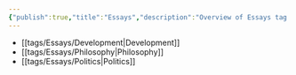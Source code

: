 ```yaml
---
{"publish":true,"title":"Essays","description":"Overview of Essays tag.","created":"Wednesday, February 19th 2025, 9:10:30 pm","modified":"Wednesday, March 12th 2025, 2:34:46 am","cssclasses":"mado-heading"}
---
```



- [[tags/Essays/Development\|Development]]
- [[tags/Essays/Philosophy\|Philosophy]]
- [[tags/Essays/Politics\|Politics]]

